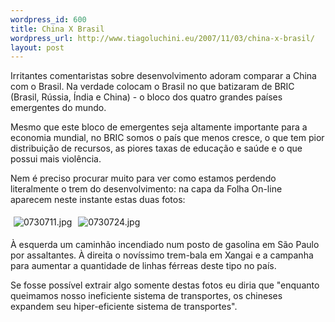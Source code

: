 ```yaml
--- 
wordpress_id: 600
title: China X Brasil
wordpress_url: http://www.tiagoluchini.eu/2007/11/03/china-x-brasil/
layout: post
---
```

Irritantes comentaristas sobre desenvolvimento adoram comparar a China com o Brasil. Na verdade colocam o Brasil no que batizaram de BRIC (Brasil, Rússia, Índia e China) - o bloco dos quatro grandes países emergentes do mundo.

Mesmo que este bloco de emergentes seja altamente importante para a economia mundial, no BRIC somos o país que menos cresce, o que tem pior distribuição de recursos, as piores taxas de educação e saúde e o que possui mais violência.

Nem é preciso procurar muito para ver como estamos perdendo literalmente o trem do desenvolvimento: na capa da Folha On-line aparecem neste instante estas duas fotos:

<img src="http://www.tiagoluchini.eu/wp-content/uploads/2007/11/0730711.jpg" title="0730711.jpg" alt="0730711.jpg" hspace="5" vspace="5" /><img src="http://www.tiagoluchini.eu/wp-content/uploads/2007/11/0730724.jpg" title="0730724.jpg" alt="0730724.jpg" hspace="5" vspace="5" />

À esquerda um caminhão incendiado num posto de gasolina em São Paulo por assaltantes. À direita o novíssimo trem-bala em Xangai e a campanha para aumentar a quantidade de linhas férreas deste tipo no país.

Se fosse possível extrair algo somente destas fotos eu diria que "enquanto queimamos nosso ineficiente sistema de transportes, os chineses expandem seu hiper-eficiente sistema de transportes".
